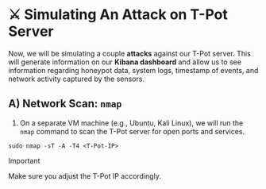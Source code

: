 # ⚔️ Simulating An Attack on T-Pot Server

Now, we will be simulating a couple **attacks** against our T-Pot server. This will generate information on our **Kibana dashboard** and allow us to see information regarding honeypot data, system logs, timestamp of events, and network activity captured by the sensors.

## A) Network Scan: `nmap`

1. On a separate VM machine (e.g., Ubuntu, Kali Linux), we will run the `nmap` command to scan the T-Pot server for open ports and services.

````
sudo nmap -sT -A -T4 <T-Pot-IP>
````

> [!IMPORTANT]
> Make sure you adjust the T-Pot IP accordingly.
